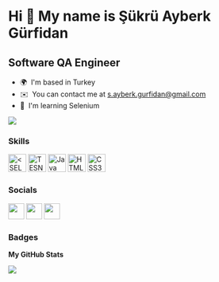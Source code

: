 Hi 👋 My name is Şükrü Ayberk Gürfidan
======================================

Software QA Engineer
--------------------

* 🌍  I'm based in Turkey
* ✉️  You can contact me at [s.ayberk.gurfidan@gmail.com](mailto:s.ayberk.gurfidan@gmail.com)
* 🧠  I'm learning Selenium

<a href="https://www.github.com/SukruAyberk" target="_blank" rel="noreferrer"><img
src="https://img.shields.io/github/followers/SukruAyberk?logo=github&style=for-the-badge&color=0891b2&labelColor=1c1917" /></a>

### Skills

<p align="left">
  <a href="https://www.selenium.dev/" target="_blank" rel="noreferrer"><img src="https://www.selenium.dev/images/selenium_logo_square_green.png" width="36" height="36" alt="<SELENIUM" /></a>
    <a href="https://testng.org/doc/" target="_blank" rel="noreferrer"><img src="https://cdn2.vectorstock.com/i/1000x1000/49/16/testing-icon-for-graphic-vector-30564916.jpg" width="36" height="36" alt="TESNG" /></a>
<a href="https://www.oracle.com/java/" target="_blank" rel="noreferrer"><img src="https://raw.githubusercontent.com/danielcranney/readme-generator/main/public/icons/skills/java-colored.svg" width="36" height="36" alt="Java" /></a>
<a href="https://developer.mozilla.org/en-US/docs/Glossary/HTML5" target="_blank" rel="noreferrer"><img src="https://raw.githubusercontent.com/danielcranney/readme-generator/main/public/icons/skills/html5-colored.svg" width="36" height="36" alt="HTML5" /></a>
<a href="https://www.w3.org/TR/CSS/#css" target="_blank" rel="noreferrer"><img src="https://raw.githubusercontent.com/danielcranney/readme-generator/main/public/icons/skills/css3-colored.svg" width="36" height="36" alt="CSS3" /></a>
</p>


### Socials

<p align="left"> <a href="https://www.github.com/SukruAyberk" target="_blank" rel="noreferrer"><img src="https://raw.githubusercontent.com/danielcranney/readme-generator/main/public/icons/socials/github.svg" width="32" height="32" /></a> <a href="https://www.linkedin.com/in/ayberk-gürfidan-626139233/" target="_blank" rel="noreferrer"><img src="https://raw.githubusercontent.com/danielcranney/readme-generator/main/public/icons/socials/linkedin.svg" width="32" height="32" /></a> <a href="https://www.twitter.com/GrfidanAyberk" target="_blank" rel="noreferrer"><img src="https://raw.githubusercontent.com/danielcranney/readme-generator/main/public/icons/socials/twitter.svg" width="32" height="32" /></a></p>

### Badges

<b>My GitHub Stats</b>

<a href="http://www.github.com/SukruAyberk"><img src="https://github-readme-streak-stats.herokuapp.com/?user=SukruAyberk&stroke=ffffff&background=1c1917&ring=0891b2&fire=0891b2&currStreakNum=ffffff&currStreakLabel=0891b2&sideNums=ffffff&sideLabels=ffffff&dates=ffffff&hide_border=true" /></a>
